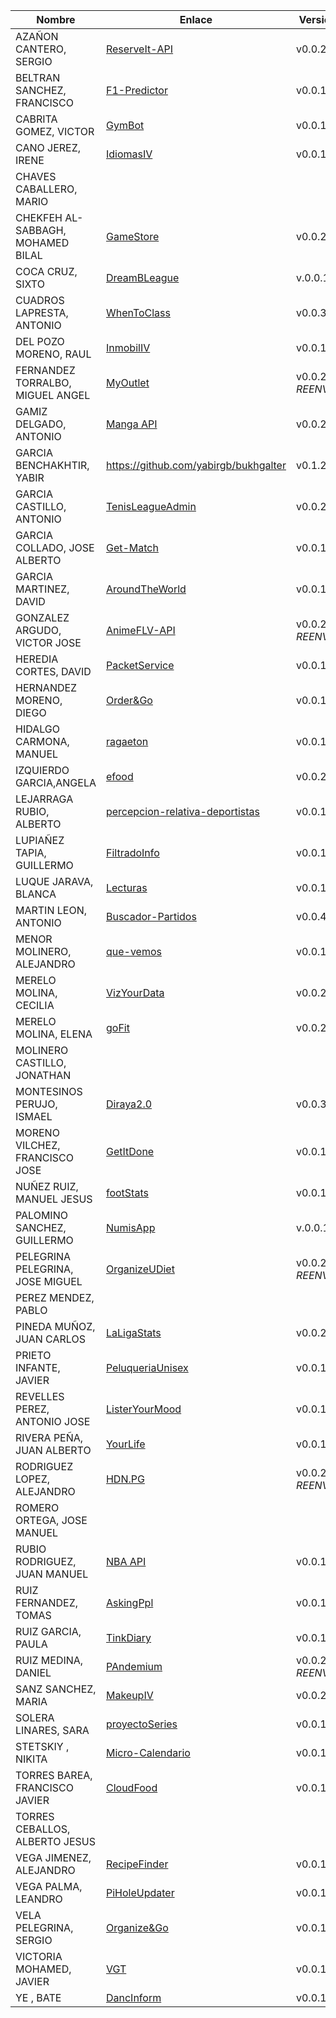 | Nombre | Enlace | Versión |
|--------|--------|---------|
| AZAÑON CANTERO, SERGIO| [ReserveIt-API](https://github.com/sergiocantero8/ReserveIt-API) | v0.0.2 |
| BELTRAN SANCHEZ, FRANCISCO| [F1-Predictor](https://github.com/currobeltran/F1-Predictor) | v0.0.1 |
| CABRITA GOMEZ, VICTOR| [GymBot](https://github.com/Torchu/GymBot) | v0.0.1 |
| CANO JEREZ, IRENE| [IdiomasIV](https://github.com/irenecj/ProyectoIdiomasIV) | v0.0.1 |
| CHAVES CABALLERO, MARIO| | |
| CHEKFEH AL-SABBAGH, MOHAMED BILAL| [GameStore](https://github.com/BilalKxK99/GameStore) | v0.0.2  |
| COCA CRUZ, SIXTO| [DreamBLeague](https://github.com/SixtoCoca/DreamBLeague) | v.0.0.1|
| CUADROS LAPRESTA, ANTONIO| [WhenToClass](https://github.com/antoniocuadros/WhenToClass) | v0.0.3 |
| DEL POZO MORENO, RAUL| [InmobilIV](https://github.com/rauldpm/InmobilIV)| v0.0.1 |
| FERNANDEZ TORRALBO, MIGUEL ANGEL| [MyOutlet](https://github.com/miguelfdez99/MyOutlet) | v0.0.2 *REENVÍO* |
| GAMIZ DELGADO, ANTONIO| [Manga API](https://github.com/antoniogamiz/manga-api) | v0.0.2 |
| GARCIA BENCHAKHTIR, YABIR| https://github.com/yabirgb/bukhgalter | v0.1.2 |
| GARCIA CASTILLO, ANTONIO| [TenisLeagueAdmin](https://github.com/antOnioOnio/antOnioOnio-TenisLeagueAdmin-) | v0.0.2 |
| GARCIA COLLADO, JOSE ALBERTO| [Get-Match](https://github.com/joseegc10/get-match) | v0.0.1 |
| GARCIA MARTINEZ, DAVID| [AroundTheWorld](https://github.com/Davidspace/AroundTheWorld) | v0.0.1 |
| GONZALEZ ARGUDO, VICTOR JOSE| [AnimeFLV-API](https://github.com/ByteVictor/AnimeFLV-API) | v0.0.2 *REENVÍO*|
| HEREDIA CORTES, DAVID| [PacketService](https://github.com/XDavid1999/PacketService.git) | v0.0.1 |
| HERNANDEZ MORENO, DIEGO| [Order&Go](https://github.com/LCinder/Order-Go.git)|v0.0.1|
| HIDALGO CARMONA, MANUEL| [ragaeton](https://github.com/venrra/ragaeton) | v0.0.1 |
| IZQUIERDO GARCIA,ANGELA|[efood](https://github.com/angelaig-ugr/efood)|v0.0.2|
| LEJARRAGA RUBIO, ALBERTO| [percepcion-relativa-deportistas](https://github.com/AlbertoLejarraga/percepcion-relativa-deportistas.git)  | v0.0.1 |
| LUPIAÑEZ TAPIA, GUILLERMO| [FiltradoInfo](https://github.com/guillelpnz/FiltradoInfo) | v0.0.1 |
| LUQUE JARAVA, BLANCA| [Lecturas](https://github.com/blancaazz/Lecturas) | v0.0.1 |
| MARTIN LEON, ANTONIO| [Buscador-Partidos](https://github.com/antonioml97/BuscadorPartidos) | v0.0.4 |
| MENOR MOLINERO, ALEJANDRO| [que-vemos](https://github.com/AlexMenor/que-vemos) | v0.0.1 |
| MERELO MOLINA, CECILIA| [VizYourData](https://github.com/cecimerelo/VizYourData) | v0.0.2 |
| MERELO MOLINA, ELENA| [goFit](https://github.com/ElenaMerelo/goFit)| v0.0.2 |
| MOLINERO CASTILLO, JONATHAN| | |
| MONTESINOS PERUJO, ISMAEL| [Diraya2.0](https://github.com/ismaelmontesinos/RegistroDiraya) | v0.0.3 |
| MORENO VILCHEZ, FRANCISCO JOSE| [GetItDone](https://github.com/morevi/GetItDone) | v0.0.1 |
| NUÑEZ RUIZ, MANUEL JESUS| [footStats](https://github.com/ManuelJNunez/footStats) | v0.0.1 |
| PALOMINO SANCHEZ, GUILLERMO|[NumisApp](https://github.com/Riikari/NumisApp) | v.0.0.1 |
| PELEGRINA PELEGRINA, JOSE MIGUEL| [OrganizeUDiet](https://github.com/josemip98/OrganizeUDiet) | v0.0.2  *REENVÍO* |
| PEREZ MENDEZ, PABLO| | |
| PINEDA MUÑOZ, JUAN CARLOS| [LaLigaStats](https://github.com/juancpineda97/LaLigaStats.git) | v0.0.2 |
| PRIETO INFANTE, JAVIER| [PeluqueriaUnisex](https://github.com/JaviPrieto/PeluqueriaUnisex) | v0.0.1 |
| REVELLES PEREZ, ANTONIO JOSE| [ListerYourMood](https://github.com/AntonioRev/ListenYourMood) | v0.0.1 |
| RIVERA PEÑA, JUAN ALBERTO| [YourLife](https://github.com/juanalberto58/AppIV)| v0.0.1 |
| RODRIGUEZ LOPEZ, ALEJANDRO|[HDN.PG](https://github.com/alexrodriguezlop/HDN.PG)  |v0.0.2 *REENVÍO* |
| ROMERO ORTEGA, JOSE MANUEL| | |
| RUBIO RODRIGUEZ, JUAN MANUEL| [NBA API](https://github.com/juanmrr/NBA-API)| v0.0.1 |
| RUIZ FERNANDEZ, TOMAS| [AskingPpl](https://github.com/thomasruizfdez/AskingPpl) | v0.0.1 |
| RUIZ GARCIA, PAULA| [TinkDiary](https://github.com/aluruiz/IV-TinkDiary.git) | v0.0.1 |
| RUIZ MEDINA, DANIEL| [PAndemium](https://github.com/DanielRuizMed/PAndemium) | v0.0.2 *REENVÍO* |
| SANZ SANCHEZ, MARIA|[MakeupIV](https://github.com/mariasanzs/makeupIV) | v0.0.2 |
| SOLERA LINARES, SARA| [proyectoSeries](https://github.com/sarasolera/proyectoSeries) | v0.0.1 |
| STETSKIY , NIKITA| [Micro-Calendario](https://github.com/nikitastetskiy/micro-calendario) | v0.0.1 |
| TORRES BAREA, FRANCISCO JAVIER|[CloudFood](https://github.com/FranToBa/CloudFood) | v0.0.1 |
| TORRES CEBALLOS, ALBERTO JESUS| | |
| VEGA JIMENEZ, ALEJANDRO| [RecipeFinder](https://github.com/aleveji/RecipeFinder) | v0.0.1 |
| VEGA PALMA, LEANDRO| [PiHoleUpdater](https://github.com/LeandroVP/PiHoleUpdater) | v0.0.1 |
| VELA PELEGRINA, SERGIO| [Organize&Go](https://github.com/sergiovp/IV-OrganizeAndGo) | v0.0.1 |
| VICTORIA MOHAMED, JAVIER| [VGT](https://github.com/javizzyv/VideoGameTracker) | v0.0.1 |
| YE , BATE| [DancInform](https://github.com/WolfYe98/Proyecto_IV_Bate)| v0.0.1 |
